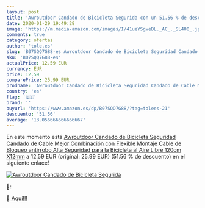 ```yaml
---
layout: post
title: 'Awroutdoor Candado de Bicicleta Segurida con un 51.56 % de descuento'
date: 2020-01-29 19:49:28
image: 'https://m.media-amazon.com/images/I/41ueYSgveDL._AC_._SL400_.jpg'
comments: true
category: ofertas
author: 'tole.es'
slug: 'B07SQQ7G88-es Awroutdoor Candado de Bicicleta Seguridad Candado de Cable...'
sku: 'B07SQQ7G88-es'
actualPrice: 12.59 EUR
currency: EUR
price: 12.59
comparePrice: 25.99 EUR
prodname: 'Awroutdoor Candado de Bicicleta Seguridad Candado de Cable Mejor Combinación con Flexible Montaje Cable de Bloqueo antirrobo Alta Seguridad para la Bicicleta al Aire Libre 120cm X12mm'
country: 'es'
flag: '🇪🇸'
brand: ''
buyurl: 'https://www.amazon.es/dp/B07SQQ7G88/?tag=tolees-21'
descuento: '51.56'
average: '13.056666666666667'
---
```


En este momento está [Awroutdoor Candado de Bicicleta Seguridad Candado de Cable Mejor Combinación con Flexible Montaje Cable de Bloqueo antirrobo Alta Seguridad para la Bicicleta al Aire Libre 120cm X12mm](https://www.amazon.es/dp/B07SQQ7G88/?tag=tolees-21) a 12.59 EUR (original: 25.99 EUR) (51.56 %  de descuento) en el siguiente enlace!

[![Awroutdoor Candado de Bicicleta Segurida](https://m.media-amazon.com/images/I/41ueYSgveDL._AC_._SL400_.jpg)](https://www.amazon.es/dp/B07SQQ7G88/?tag=tolees-21)

🔎:


[🛒 Aquí!!!](https://www.amazon.es/dp/B07SQQ7G88/?tag=tolees-21)
